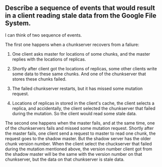 ## Describe a sequence of events that would result in a client reading stale data from the Google File System.

I can think of two sequence of events.

The first one happens when a chunkserver recovers from a faliure:
1. One client asks master for locations of some chunks, and the master replies with the locations of replicas.

2. Shortly after client got the locations of replicas, some other clients write some data to these same chunks. And one of the chunkserver that stores these chunks failed.

3. The failed chunkserver restarts, but it has missed some mutation request.

4. Locations of replicas in stored in the client's cache, the client selects a replica, and accidentally, the client selected the chunkserver that failed during the mutation. So the client would read some stale data.

The second one happens when the master fails, and at the same time, one of the chunkservers fails and missed some mutation request. Shortly after the master fails, one client send a request to master to read one chunk, the request goes to the shadow master. But the shadow server has the older chunk version number. When the client select the chuckserver that failed during the mutation mentioned above, the version number client got from the shadow master will be the same with the version number on that chunkserver, but the data on that chunkserver is stale data.